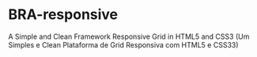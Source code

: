 # BRA-responsive
A Simple and Clean Framework Responsive Grid in HTML5 and CSS3
(Um Simples e Clean Plataforma de Grid Responsiva com HTML5 e CSS33)

